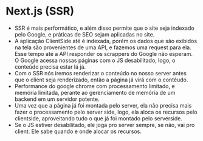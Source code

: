 # Next.js (SSR)

- SSR é mais performático, e além disso permite que o site seja indexado pelo Google, e práticas de SEO sejam aplicadas no site.
- A aplicação ClientSide até é indexada, porém os dados que são exibidos na tela são provenientes de uma API, e fazemos uma request para ela. Esse tempo até a API responder os scrappers do Google não esperam. O Google acessa nossas páginas com o JS desabilitado, logo, o conteúdo precisa estar lá já.
- Com o SSR nós iremos renderizar o conteúdo no nosso server antes que o client seja renderizado, então a página já virá com o contéudo.
- Performance do google chrome com processamento limitado, e memória limitada, perante ao gerenciamento de memória de um backend em um servidor potente.
- Uma vez que a página já foi montada pelo server, ela não precisa mais fazer o processamento pelo server side, logo, ela aloca os recursos pelo clientside, aproveitando tudo o que já foi montado pelo serverside.
- Se o JS estiver desabilitado, ele joga pro server sempre, se não, vai pro client. Ele sabe quando e onde alocar os recursos.
